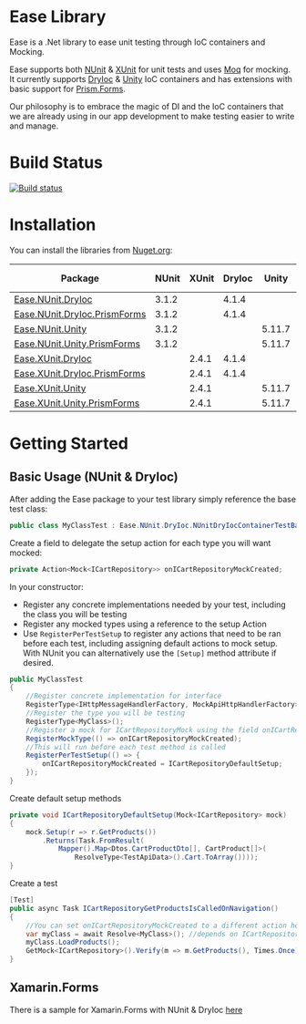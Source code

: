 # Ease Library

Ease is a .Net library to ease unit testing through IoC containers and Mocking.

Ease supports both [NUnit](https://github.com/nunit) & [XUnit](https://github.com/xunit) for unit tests and uses [Moq](https://github.com/moq) for mocking. It currently supports [DryIoc](https://github.com/dadhi/DryIoc) & [Unity](https://github.com/unitycontainer) IoC containers and has extensions with basic support for [Prism.Forms](https://github.com/prismlibrary).

Our philosophy is to embrace the magic of DI and the IoC containers that we are already using in our app development to make testing easier to write and manage. 

# Build Status

[![Build status](https://ci.appveyor.com/api/projects/status/py04o4modm9xg03k/branch/master?svg=true)](https://ci.appveyor.com/project/duanenewman/ease/branch/master)

# Installation

You can install the libraries from [Nuget.org](https://www.nuget.org/profiles/EaseLibrary):

Package                                                                                     |NUnit|XUnit|DryIoc| Unity|Prism Forms
--------------------------------------------------------------------------------------------|-----|-----|------|------|-----------
[Ease.NUnit.DryIoc](https://www.nuget.org/packages/Ease.NUnit.DryIoc/)                      |3.1.2|     | 4.1.4|      |
[Ease.NUnit.DryIoc.PrismForms](https://www.nuget.org/packages/Ease.NUnit.DryIoc.PrismForms/)|3.1.2|     | 4.1.4|      |7.2.0.1422
[Ease.NUnit.Unity](https://www.nuget.org/packages/Ease.NUnit.Unity/)                        |3.1.2|     |      |5.11.7|
[Ease.NUnit.Unity.PrismForms](https://www.nuget.org/packages/Ease.NUnit.Unity.PrismForms/)  |3.1.2|     |      |5.11.7|7.2.0.1422
[Ease.XUnit.DryIoc](https://www.nuget.org/packages/Ease.XUnit.DryIoc/)                      |     |2.4.1| 4.1.4|      |
[Ease.XUnit.DryIoc.PrismForms](https://www.nuget.org/packages/Ease.XUnit.DryIoc.PrismForms/)|     |2.4.1| 4.1.4|      |7.2.0.1422
[Ease.XUnit.Unity](https://www.nuget.org/packages/Ease.XUnit.Unity/)                        |     |2.4.1|      |5.11.7|
[Ease.XUnit.Unity.PrismForms](https://www.nuget.org/packages/Ease.XUnit.Unity.PrismForms/)  |     |2.4.1|      |5.11.7|7.2.0.1422

# Getting Started

## Basic Usage (NUnit & DryIoc)

After adding the Ease package to your test library simply reference the base test class:

```csharp
public class MyClassTest : Ease.NUnit.DryIoc.NUnitDryIocContainerTestBase
```

Create a field to delegate the setup action for each type you will want mocked:

```csharp
private Action<Mock<ICartRepository>> onICartRepositoryMockCreated;
```

In your constructor:
* Register any concrete implementations needed by your test, including the class you will be testing
* Register any mocked types using a reference to the setup Action
* Use `RegisterPerTestSetup` to register any actions that need to be ran before each test, including assigning default actions to mock setup. With NUnit you can alternatively use the `[Setup]` method attribute if desired.

```csharp
public MyClassTest
{
    //Register concrete implementation for interface
    RegisterType<IHttpMessageHandlerFactory, MockApiHttpHandlerFactory>(); 
    //Register the type you will be testing
    RegisterType<MyClass>(); 
    //Register a mock for ICartRepositoryMock using the field onICartRepositoryMockCreated for setup
    RegisterMockType(() => onICartRepositoryMockCreated); 
    //This will run before each test method is called
    RegisterPerTestSetup(() => {
		onICartRepositoryMockCreated = ICartRepositoryDefaultSetup;
    });
}
```

Create default setup methods

```csharp
private void ICartRepositoryDefaultSetup(Mock<ICartRepository> mock)
{
    mock.Setup(r => r.GetProducts())
        .Returns(Task.FromResult(
            Mapper().Map<Dtos.CartProductDto[], CartProduct[]>(
                ResolveType<TestApiData>().Cart.ToArray())));
}
```

Create a test

```csharp
[Test]
public async Task ICartRepositoryGetProductsIsCalledOnNavigation()
{
    //You can set onICartRepositoryMockCreated to a different action here, before resolving MyClass
    var myClass = await Resolve<MyClass>(); //depends on ICartRepository
    myClass.LoadProducts();
    GetMock<ICartRepository>().Verify(m => m.GetProducts(), Times.Once);
}
```

## Xamarin.Forms

There is a sample for Xamarin.Forms with NUnit & DryIoc [here](https://github.com/EaseLibrary/XamarinFormsDemos)